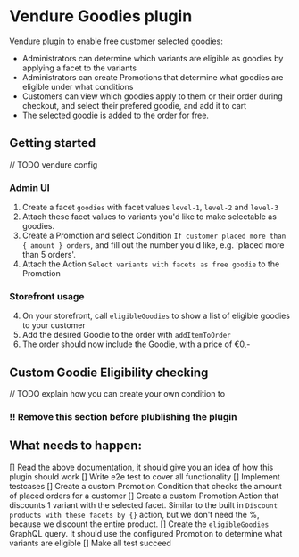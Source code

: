 # Vendure Goodies plugin

Vendure plugin to enable free customer selected goodies:

- Administrators can determine which variants are eligible as goodies by applying a facet to the variants
- Administrators can create Promotions that determine what goodies are eligible under what conditions
- Customers can view which goodies apply to them or their order during checkout, and select their prefered goodie, and add it to cart
- The selected goodie is added to the order for free.

## Getting started

// TODO vendure config

### Admin UI

1. Create a facet `goodies` with facet values `level-1`, `level-2` and `level-3`
2. Attach these facet values to variants you'd like to make selectable as goodies.
3. Create a Promotion and select Condition `If customer placed more than { amount } orders`, and fill out the number you'd like, e.g. 'placed more than 5 orders'.
4. Attach the Action `Select variants with facets as free goodie` to the Promotion

### Storefront usage

4. On your storefront, call `eligibleGoodies` to show a list of eligible goodies to your customer
5. Add the desired Goodie to the order with `addItemToOrder`
6. The order should now include the Goodie, with a price of €0,-

## Custom Goodie Eligibility checking

// TODO explain how you can create your own condition to

### !! Remove this section before plublishing the plugin

## What needs to happen:

[] Read the above documentation, it should give you an idea of how this plugin should work
[] Write e2e test to cover all functionality
[] Implement testcases
[] Create a custom Promotion Condition that checks the amount of placed orders for a customer
[] Create a custom Promotion Action that discounts 1 variant with the selected facet. Similar to the built in `Discount products with these facets by {}` action, but we don't need the %, because we discount the entire product.
[] Create the `eligibleGoodies` GraphQL query. It should use the configured Promotion to determine what variants are eligible
[] Make all test succeed
